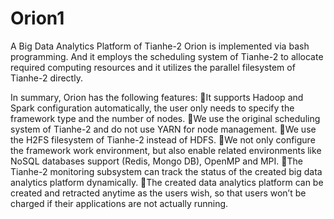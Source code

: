 # Orion1
A Big Data Analytics Platform of Tianhe-2
Orion is implemented via bash programming. And it employs the scheduling system of Tianhe-2 to allocate required computing resources and it utilizes the parallel filesystem of Tianhe-2 directly. 

In summary, Orion has the following features:
It supports Hadoop and Spark configuration automatically, the user only needs to specify the framework type and the number of nodes.
We use the original scheduling system of Tianhe-2 and do not use YARN for node management. 
We use the H2FS filesystem of Tianhe-2 instead of HDFS. 
We not only configure the framework work environment, but also enable related environments like NoSQL databases support (Redis, Mongo DB), OpenMP and MPI. 
The Tianhe-2 monitoring subsystem can track the status of the created big data analytics platform dynamically. 
The created data analytics platform can be created and retracted anytime as the users wish, so that users won’t be charged if their applications are not actually running.

